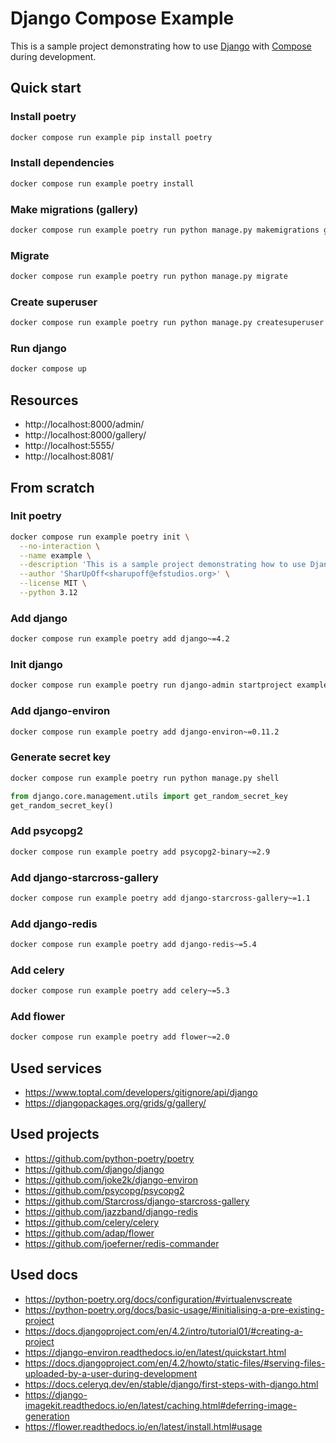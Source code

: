 # Django Compose Example
This is a sample project demonstrating how to use
[Django](https://www.google.com/search?q=django&oq=django+&gs_lcrp=EgZjaHJvbWUyBggAEEUYOTIMCAEQIxgnGIAEGIoFMgYIAhBFGDsyBggDEEUYOzIGCAQQRRg7MgYIBRBFGEEyBggGEEUYPDIGCAcQRRg80gEINDA3MWowajeoAgCwAgA&sourceid=chrome&ie=UTF-8#:~:text=Django%3A%20The%20web,www.djangoproject.com)
with
[Compose](https://docs.docker.com/compose/)
during development.

## Quick start
### Install poetry
```bash
docker compose run example pip install poetry
```
### Install dependencies
```bash
docker compose run example poetry install
```
### Make migrations (gallery)
```bash
docker compose run example poetry run python manage.py makemigrations gallery
```
### Migrate
```bash
docker compose run example poetry run python manage.py migrate
```
### Create superuser
```bash
docker compose run example poetry run python manage.py createsuperuser --noinput
```
### Run django
```bash
docker compose up
```

## Resources
- http://localhost:8000/admin/
- http://localhost:8000/gallery/
- http://localhost:5555/
- http://localhost:8081/

## From scratch
### Init poetry
```bash
docker compose run example poetry init \
  --no-interaction \
  --name example \
  --description 'This is a sample project demonstrating how to use Django with Compose during development' \
  --author 'SharUpOff<sharupoff@efstudios.org>' \
  --license MIT \
  --python 3.12
```
### Add django
```bash
docker compose run example poetry add django~=4.2
```
### Init django
```bash
docker compose run example poetry run django-admin startproject example .
```
### Add django-environ
```bash
docker compose run example poetry add django-environ~=0.11.2
```
### Generate secret key
```bash
docker compose run example poetry run python manage.py shell
```
```python
from django.core.management.utils import get_random_secret_key
get_random_secret_key()
```
### Add psycopg2
```bash
docker compose run example poetry add psycopg2-binary~=2.9
```
### Add django-starcross-gallery
```bash
docker compose run example poetry add django-starcross-gallery~=1.1
```
### Add django-redis
```bash
docker compose run example poetry add django-redis~=5.4
```
### Add celery
```bash
docker compose run example poetry add celery~=5.3
```
### Add flower
```bash
docker compose run example poetry add flower~=2.0
```

## Used services
- https://www.toptal.com/developers/gitignore/api/django
- https://djangopackages.org/grids/g/gallery/

## Used projects
- https://github.com/python-poetry/poetry
- https://github.com/django/django
- https://github.com/joke2k/django-environ
- https://github.com/psycopg/psycopg2
- https://github.com/Starcross/django-starcross-gallery
- https://github.com/jazzband/django-redis
- https://github.com/celery/celery
- https://github.com/adap/flower
- https://github.com/joeferner/redis-commander

## Used docs
- https://python-poetry.org/docs/configuration/#virtualenvscreate
- https://python-poetry.org/docs/basic-usage/#initialising-a-pre-existing-project
- https://docs.djangoproject.com/en/4.2/intro/tutorial01/#creating-a-project
- https://django-environ.readthedocs.io/en/latest/quickstart.html
- https://docs.djangoproject.com/en/4.2/howto/static-files/#serving-files-uploaded-by-a-user-during-development
- https://docs.celeryq.dev/en/stable/django/first-steps-with-django.html
- https://django-imagekit.readthedocs.io/en/latest/caching.html#deferring-image-generation
- https://flower.readthedocs.io/en/latest/install.html#usage
